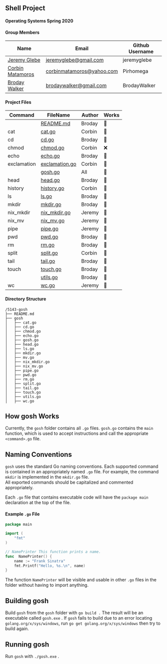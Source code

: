 ## Shell Project
#### Operating Systems Spring 2020

#### Group Members

| Name                          | Email       | Github Username |
| ----------------------------- | ----------- | --------------- |
| [Jeremy Glebe](https://github.com/jeremyglebe) | jeremyglebe@gmail.com   | jeremyglebe    |
| [Corbin Matamoros](https://github.com/Pirhomega) | corbinmatamoros@yahoo.com   | Pirhomega    |
| [Broday Walker](https://github.com/BrodayWalker) | brodaywalker@gmail.com | BrodayWalker  |

#### Project Files

| Command | FileName                    | Author | Works |
| ------- | --------------------------- | ------ | ----- |
|         | [README.md](README.md)      | Broday    | :100:   |
| cat     | [cat.go](gosh/cat.go)            | Corbin    | :100: |
| cd      | [cd.go](gosh/cd.go)              | Broday    | :100: |
| chmod   | [chmod.go](gosh/chmod.go)        | Corbin    | :x:   |
| echo    | [echo.go](gosh/echo.go) | Broday | :100: |
| exclamation | [exclamation.go](gosh/exclamation.go) | Corbin | :100: |
|         | [gosh.go](gosh/gosh.go) | All | :100: |
| head    | [head.go](gosh/head.go) | Broday | :100: |
| history | [history.go](gosh/history.go) | Corbin | :100: |
| ls      | [ls.go](gosh/ls.go) | Broday | :100: |
| mkdir   | [mkdir.go](gosh/mkdir.go) | Broday | :100: |
| nix_mkdir | [nix_mkdir.go](gosh/nix_mkdir.go) | Jeremy | :100: |
| nix_mv    | [nix_mv.go](gosh/nix_mv.go) | Jeremy | :100: |
| pipe      | [pipe.go](gosh/pipe.go) | Jeremy | :100: |
| pwd       | [pwd.go](gosh/pwd.go) | Broday | :100: |
| rm        | [rm.go](gosh/rm.go) | Broday | :100: |
| split     | [split.go](gosh/split.go) | Corbin | :100: |
| tail      | [tail.go](gosh/tail.go) | Broday | :100: |
| touch     | [touch.go](gosh/touch.go) | Broday | :100: |
|           | [utils.go](gosh/utils.go) | Broday | :100: |
| wc        | [wc.go](gosh/wc.go) | Jeremy | :100: |

#### Directory Structure

```
/5143-gosh
├── README.md
├── gosh
│   ├── cat.go
│   ├── cd.go
│   ├── chmod.go
│   ├── echo.go
│   ├── gosh.go
│   ├── head.go
│   ├── ls.go
│   ├── mkdir.go
│   ├── mv.go
│   ├── nix_mkdir.go
│   ├── nix_mv.go
│   ├── pipe.go
│   ├── pwd.go
│   ├── rm.go
│   ├── split.go
│   ├── tail.go
│   ├── touch.go
│   ├── utils.go
│   ├── wc.go
```

## How gosh Works
Currently, the ``gosh`` folder contains all ``.go`` files. ``gosh.go`` contains the ``main`` function, which is used to accept instructions and call the appropriate ``<command>.go`` file. <br>

## Naming Conventions
``gosh`` uses the standard Go naming conventions. Each supported command is contained in an appropriately named ``.go`` file. For example, the command ``mkdir`` is implemented in the ``mkdir.go`` file. <br>
 All exported commands should be capitalized and commented appropriately. <br>

Each ``.go`` file that contains executable code will have the ``package main`` declaration at the top of the file. <br>
#### Example ``.go`` File
```go
package main

import (
	"fmt"
)

// NamePrinter This function prints a name.
func  NamePrinter() {
	name := "Frank Sinatra"
	fmt.Printf("Hello, %s.\n", name)
}
```

The function ``NamePrinter`` will be visible and usable in other ``.go`` files in the folder without having to import anything.
## Building gosh
Build ``gosh`` from the ``gosh`` folder  with ``go build .`` The result will be an executable called ``gosh.exe`` .
If ``gosh`` fails to build due to an error locating ``golang.org/x/sys/windows``, run ``go get golang.org/x/sys/windows`` then try to build again.
## Running gosh
Run ``gosh`` with ``./gosh.exe`` .
